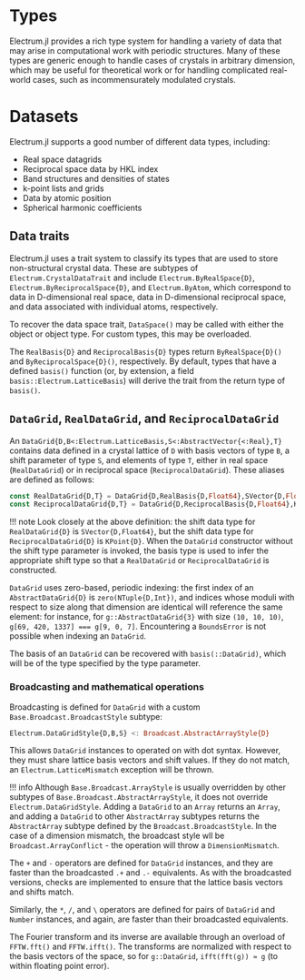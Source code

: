 # Types

Electrum.jl provides a rich type system for handling a variety of data that may arise in 
computational work with periodic structures. Many of these types are generic enough to handle cases
of crystals in arbitrary dimension, which may be useful for theoretical work or for handling
complicated real-world cases, such as incommensurately modulated crystals.

# Datasets

Electrum.jl supports a good number of different data types, including:
  * Real space datagrids
  * Reciprocal space data by HKL index
  * Band structures and densities of states
  * k-point lists and grids
  * Data by atomic position
  * Spherical harmonic coefficients

## Data traits

Electrum.jl uses a trait system to classify its types that are used to store non-structural crystal
data. These are subtypes of `Electrum.CrystalDataTrait` and include `Electrum.ByRealSpace{D}`,
`Electrum.ByReciprocalSpace{D}`, and `Electrum.ByAtom`, which correspond to data in D-dimensional
real space, data in D-dimensional reciprocal space, and data associated with individual atoms,
respectively.

To recover the data space trait, `DataSpace()` may be called with either the object or object type.
For custom types, this may be overloaded.

The `RealBasis{D}` and `ReciprocalBasis{D}` types return `ByRealSpace{D}()` and
`ByReciprocalSpace{D}()`, respectively. By default, types that have a defined `basis()` function
(or, by extension, a field `basis::Electrum.LatticeBasis`) will derive the trait from the return
type of `basis()`.

## `DataGrid`, `RealDataGrid`, and `ReciprocalDataGrid`

An `DataGrid{D,B<:Electrum.LatticeBasis,S<:AbstractVector{<:Real},T}` contains data defined in a
crystal lattice of `D` with basis vectors of type `B`, a shift parameter of type `S`, and elements
of type `T`, either in real space (`RealDataGrid`) or in reciprocal space (`ReciprocalDataGrid`).
These aliases are defined as follows:

```julia
const RealDataGrid{D,T} = DataGrid{D,RealBasis{D,Float64},SVector{D,Float64},T}
const ReciprocalDataGrid{D,T} = DataGrid{D,ReciprocalBasis{D,Float64},KPoint{D},T}
```
!!! note
    Look closely at the above definition: the shift data type for `RealDataGrid{D}` is
    `SVector{D,Float64}`, but the shift data type for `ReciprocalDataGrid{D}` is `KPoint{D}`. When
    the `DataGrid` constructor without the shift type parameter is invoked, the basis type is used
    to infer the appropriate shift type so that a `RealDataGrid` or `ReciprocalDataGrid` is
    constructed.

`DataGrid` uses zero-based, periodic indexing: the first index of an `AbstractDataGrid{D}` is
`zero(NTuple{D,Int})`, and indices whose moduli with respect to size along that dimension are
identical will reference the same element: for instance, for `g::AbstractDataGrid{3}` with size
`(10, 10, 10)`, `g[69, 420, 1337] === g[9, 0, 7]`. Encountering a `BoundsError` is not possible
when indexing an `DataGrid`.

The basis of an `DataGrid` can be recovered with `basis(::DataGrid)`, which will be of the type
specified by the type parameter. 

### Broadcasting and mathematical operations

Broadcasting is defined for `DataGrid` with a custom `Base.Broadcast.BroadcastStyle` subtype:
```julia
Electrum.DataGridStyle{D,B,S} <: Broadcast.AbstractArrayStyle{D}
```
This allows `DataGrid` instances to operated on with dot syntax. However, they must share lattice
basis vectors and shift values. If they do not match, an `Electrum.LatticeMismatch` exception will
be thrown.

!!! info
    Although `Base.Broadcast.ArrayStyle` is usually overridden by other subtypes of 
    `Base.Broadcast.AbstractArrayStyle`, it does not override `Electrum.DataGridStyle`. Adding a
    `DataGrid` to an `Array` returns an `Array`, and adding a `DataGrid` to other `AbstractArray`
    subtypes returns the `AbstractArray` subtype defined by the `Broadcast.BroadcastStyle`. In the 
    case of a dimension mismatch, the broadcast style wll be `Broadcast.ArrayConflict` - the
    operation will throw a `DimensionMismatch`.

The `+` and `-` operators are defined for `DataGrid` instances, and they are faster than the
broadcasted `.+` and `.-` equivalents. As with the broadcasted versions, checks are implemented to
ensure that the lattice basis vectors and shifts match.

Similarly, the `*`, `/`, and `\` operators are defined for pairs of `DataGrid` and `Number`
instances, and again, are faster than their broadcasted equivalents.

The Fourier transform and its inverse are available through an overload of `FFTW.fft()` and
`FFTW.ifft()`. The transforms are normalized with respect to the basis vectors of the space, so
for `g::DataGrid`, `ifft(fft(g)) ≈ g` (to within floating point error).
